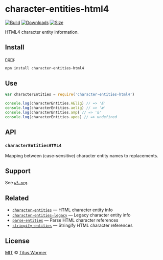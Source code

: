 # character-entities-html4

[![Build][build-badge]][build]
[![Downloads][downloads-badge]][downloads]
[![Size][size-badge]][size]

HTML4 character entity information.

## Install

[npm][]:

```sh
npm install character-entities-html4
```

## Use

```js
var characterEntities = require('character-entities-html4')

console.log(characterEntities.AElig) // => 'Æ'
console.log(characterEntities.aelig) // => 'æ'
console.log(characterEntities.amp) // => '&'
console.log(characterEntities.apos) // => undefined
```

## API

### `characterEntitiesHTML4`

Mapping between (case-sensitive) character entity names to replacements.

## Support

See [`w3.org`][html].

## Related

- [`character-entities`](https://github.com/wooorm/character-entities)
  — HTML character entity info
- [`character-entities-legacy`](https://github.com/wooorm/character-entities-legacy)
  — Legacy character entity info
- [`parse-entities`](https://github.com/wooorm/parse-entities)
  — Parse HTML character references
- [`stringify-entities`](https://github.com/wooorm/stringify-entities)
  — Stringify HTML character references

## License

[MIT][license] © [Titus Wormer][author]

<!-- Definitions -->

[build-badge]: https://img.shields.io/travis/wooorm/character-entities-html4.svg
[build]: https://travis-ci.org/wooorm/character-entities-html4
[downloads-badge]: https://img.shields.io/npm/dm/character-entities-html4.svg
[downloads]: https://www.npmjs.com/package/character-entities-html4
[size-badge]: https://img.shields.io/bundlephobia/minzip/character-entities-html4.svg
[size]: https://bundlephobia.com/result?p=character-entities-html4
[npm]: https://docs.npmjs.com/cli/install
[license]: license
[author]: https://wooorm.com
[html]: https://www.w3.org/TR/html4/sgml/entities.html
